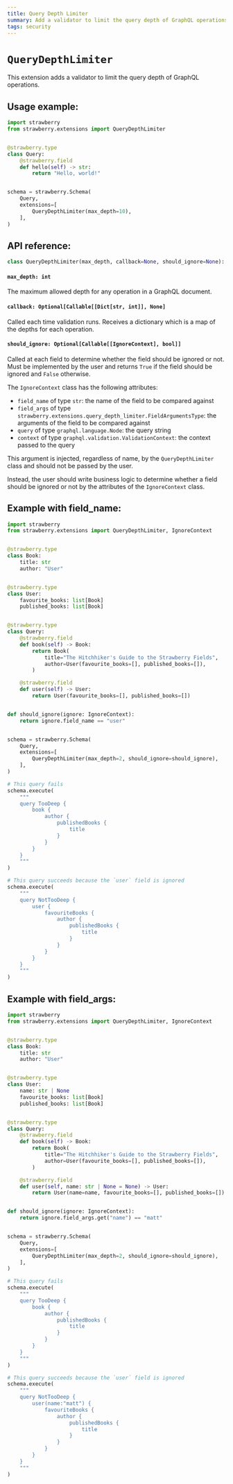 ```yaml
---
title: Query Depth Limiter
summary: Add a validator to limit the query depth of GraphQL operations.
tags: security
---
```


# `QueryDepthLimiter`

This extension adds a validator to limit the query depth of GraphQL operations.

## Usage example:

```python
import strawberry
from strawberry.extensions import QueryDepthLimiter


@strawberry.type
class Query:
    @strawberry.field
    def hello(self) -> str:
        return "Hello, world!"


schema = strawberry.Schema(
    Query,
    extensions=[
        QueryDepthLimiter(max_depth=10),
    ],
)
```

## API reference:

```python
class QueryDepthLimiter(max_depth, callback=None, should_ignore=None): ...
```

#### `max_depth: int`

The maximum allowed depth for any operation in a GraphQL document.

#### `callback: Optional[Callable[[Dict[str, int]], None]`

Called each time validation runs. Receives a dictionary which is a map of the
depths for each operation.

#### `should_ignore: Optional[Callable[[IgnoreContext], bool]]`

Called at each field to determine whether the field should be ignored or not.
Must be implemented by the user and returns `True` if the field should be
ignored and `False` otherwise.

The `IgnoreContext` class has the following attributes:

- `field_name` of type `str`: the name of the field to be compared against
- `field_args` of type
  `strawberry.extensions.query_depth_limiter.FieldArgumentsType`: the arguments
  of the field to be compared against
- `query` of type `graphql.language.Node`: the query string
- `context` of type `graphql.validation.ValidationContext`: the context passed
  to the query

This argument is injected, regardless of name, by the `QueryDepthLimiter` class
and should not be passed by the user.

Instead, the user should write business logic to determine whether a field
should be ignored or not by the attributes of the `IgnoreContext` class.

## Example with field_name:

```python
import strawberry
from strawberry.extensions import QueryDepthLimiter, IgnoreContext


@strawberry.type
class Book:
    title: str
    author: "User"


@strawberry.type
class User:
    favourite_books: list[Book]
    published_books: list[Book]


@strawberry.type
class Query:
    @strawberry.field
    def book(self) -> Book:
        return Book(
            title="The Hitchhiker's Guide to the Strawberry Fields",
            author=User(favourite_books=[], published_books=[]),
        )

    @strawberry.field
    def user(self) -> User:
        return User(favourite_books=[], published_books=[])


def should_ignore(ignore: IgnoreContext):
    return ignore.field_name == "user"


schema = strawberry.Schema(
    Query,
    extensions=[
        QueryDepthLimiter(max_depth=2, should_ignore=should_ignore),
    ],
)

# This query fails
schema.execute(
    """
    query TooDeep {
        book {
            author {
                publishedBooks {
                    title
                }
            }
        }
    }
    """
)

# This query succeeds because the `user` field is ignored
schema.execute(
    """
    query NotTooDeep {
        user {
            favouriteBooks {
                author {
                    publishedBooks {
                        title
                    }
                }
            }
        }
    }
    """
)
```

## Example with field_args:

```python
import strawberry
from strawberry.extensions import QueryDepthLimiter, IgnoreContext


@strawberry.type
class Book:
    title: str
    author: "User"


@strawberry.type
class User:
    name: str | None
    favourite_books: list[Book]
    published_books: list[Book]


@strawberry.type
class Query:
    @strawberry.field
    def book(self) -> Book:
        return Book(
            title="The Hitchhiker's Guide to the Strawberry Fields",
            author=User(favourite_books=[], published_books=[]),
        )

    @strawberry.field
    def user(self, name: str | None = None) -> User:
        return User(name=name, favourite_books=[], published_books=[])


def should_ignore(ignore: IgnoreContext):
    return ignore.field_args.get("name") == "matt"


schema = strawberry.Schema(
    Query,
    extensions=[
        QueryDepthLimiter(max_depth=2, should_ignore=should_ignore),
    ],
)

# This query fails
schema.execute(
    """
    query TooDeep {
        book {
            author {
                publishedBooks {
                    title
                }
            }
        }
    }
    """
)

# This query succeeds because the `user` field is ignored
schema.execute(
    """
    query NotTooDeep {
        user(name:"matt") {
            favouriteBooks {
                author {
                    publishedBooks {
                        title
                    }
                }
            }
        }
    }
    """
)
```
